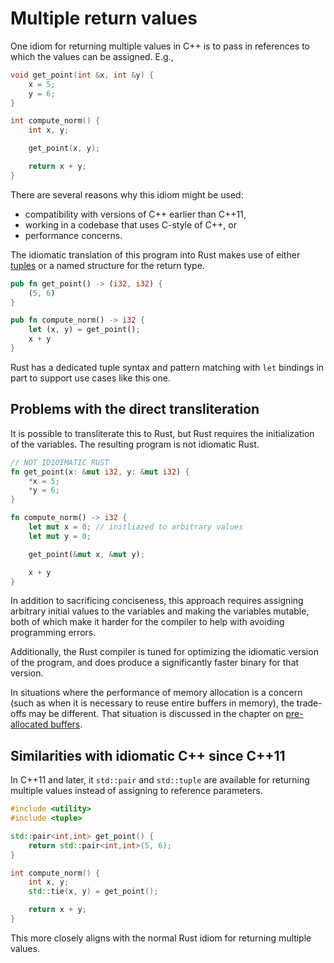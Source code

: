 # Multiple return values

One idiom for returning multiple values in C++ is to pass in references to which
the values can be assigned. E.g.,

```c++
void get_point(int &x, int &y) {
    x = 5;
    y = 6;
}

int compute_norm() {
    int x, y;

    get_point(x, y);

    return x + y;
}
```

There are several reasons why this idiom might be used:

- compatibility with versions of C++ earlier than C++11,
- working in a codebase that uses C-style of C++, or
- performance concerns.

The idiomatic translation of this program into Rust makes use of either
[tuples](https://doc.rust-lang.org/std/primitive.tuple.html) or a named
structure for the return type.

```rust
pub fn get_point() -> (i32, i32) {
    (5, 6)
}

pub fn compute_norm() -> i32 {
    let (x, y) = get_point();
    x + y
}
```

Rust has a dedicated tuple syntax and pattern matching with `let` bindings in
part to support use cases like this one.

## Problems with the direct transliteration

It is possible to transliterate this to Rust, but Rust requires the
initialization of the variables. The resulting program is not idiomatic Rust.

```rust
// NOT IDIOIMATIC RUST
fn get_point(x: &mut i32, y: &mut i32) {
    *x = 5;
    *y = 6;
}

fn compute_norm() -> i32 {
    let mut x = 0; // initliazed to arbitrary values
    let mut y = 0;

    get_point(&mut x, &mut y);

    x + y
}
```

In addition to sacrificing conciseness, this approach requires assigning
arbitrary initial values to the variables and making the variables mutable, both
of which make it harder for the compiler to help with avoiding programming
errors.

Additionally, the Rust compiler is tuned for optimizing the idiomatic version of
the program, and does produce a significantly faster binary for that version.

In situations where the performance of memory allocation is a concern (such as
when it is necessary to reuse entire buffers in memory), the trade-offs may be
different. That situation is discussed in the chapter on [pre-allocated
buffers](/idioms/out_params/pre-allocated_buffers.md).

## Similarities with idiomatic C++ since C++11

In C++11 and later, it `std::pair` and `std::tuple` are available for returning
multiple values instead of assigning to reference parameters.

```c++
#include <utility>
#include <tuple>

std::pair<int,int> get_point() {
	return std::pair<int,int>(5, 6);
}

int compute_norm() {
	int x, y;
	std::tie(x, y) = get_point();

    return x + y;
}
```

This more closely aligns with the normal Rust idiom for returning multiple
values.
